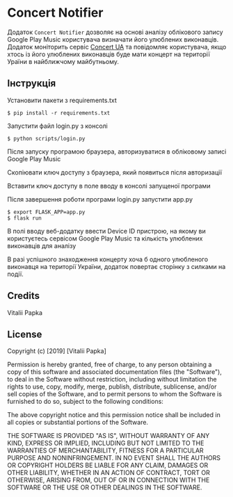 # Concert Notifier

Додаток `Concert Notifier` дозволяє на основі аналізу облікового запису Google Play Music користувача визначати його улюблених виконавців. Додаток моніторить сервіс [Concert UA](http://concert.ua) та повідомляє користувача, якщо хтось із його улюблених виконавців буде мати концерт на території Ураїни в найближчому майбутньому.


Інструкція
----------
Установити пакети з requirements.txt

    $ pip install -r requirements.txt
    
Запустити файл login.py з консолі

    $ python scripts/login.py
 
Після запуску програмою браузера, авторизуватися в обліковому записі Google Play Music

Скопіювати ключ доступу з браузера, який появиться після авторизації

Вставити ключ доступу в поле вводу в консолі запущеної програми

Після завершення роботи програми login.py запустити app.py

    $ export FLASK_APP=app.py
    $ flask run

В полі вводу веб-додатку ввести Device ID пристрою, на якому ви користуєтесь сервісом Google Play Music та кількість улюблених виконавців для аналізу

В разі успішного знаходження концерту хоча б одного улюбленого виконавця на території України, додаток повертає сторінку з силками на події.

Credits
-------
Vitalii Papka


License
-------
Copyright (c) [2019] [Vitalii Papka]

Permission is hereby granted, free of charge, to any person obtaining a copy
of this software and associated documentation files (the "Software"), to deal
in the Software without restriction, including without limitation the rights
to use, copy, modify, merge, publish, distribute, sublicense, and/or sell
copies of the Software, and to permit persons to whom the Software is
furnished to do so, subject to the following conditions:

The above copyright notice and this permission notice shall be included in all
copies or substantial portions of the Software.

THE SOFTWARE IS PROVIDED "AS IS", WITHOUT WARRANTY OF ANY KIND, EXPRESS OR
IMPLIED, INCLUDING BUT NOT LIMITED TO THE WARRANTIES OF MERCHANTABILITY,
FITNESS FOR A PARTICULAR PURPOSE AND NONINFRINGEMENT. IN NO EVENT SHALL THE
AUTHORS OR COPYRIGHT HOLDERS BE LIABLE FOR ANY CLAIM, DAMAGES OR OTHER
LIABILITY, WHETHER IN AN ACTION OF CONTRACT, TORT OR OTHERWISE, ARISING FROM,
OUT OF OR IN CONNECTION WITH THE SOFTWARE OR THE USE OR OTHER DEALINGS IN THE
SOFTWARE.
  
